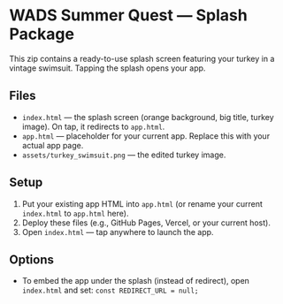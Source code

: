 # WADS Summer Quest — Splash Package

This zip contains a ready-to-use splash screen featuring your turkey in a vintage swimsuit.
Tapping the splash opens your app.

## Files
- `index.html` — the splash screen (orange background, big title, turkey image). On tap, it redirects to `app.html`.
- `app.html` — placeholder for your current app. Replace this with your actual app page.
- `assets/turkey_swimsuit.png` — the edited turkey image.

## Setup
1. Put your existing app HTML into `app.html` (or rename your current `index.html` to `app.html` here).
2. Deploy these files (e.g., GitHub Pages, Vercel, or your current host).
3. Open `index.html` — tap anywhere to launch the app.

## Options
- To embed the app under the splash (instead of redirect), open `index.html` and set:
  `const REDIRECT_URL = null;`
